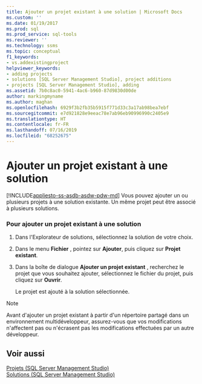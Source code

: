 ```yaml
---
title: Ajouter un projet existant à une solution | Microsoft Docs
ms.custom: ''
ms.date: 01/19/2017
ms.prod: sql
ms.prod_service: sql-tools
ms.reviewer: ''
ms.technology: ssms
ms.topic: conceptual
f1_keywords:
- vs.addexistingproject
helpviewer_keywords:
- adding projects
- solutions [SQL Server Management Studio], project additions
- projects [SQL Server Management Studio], adding
ms.assetid: 7b0c8ac0-5941-4ac6-b960-87d9830d00de
author: markingmyname
ms.author: maghan
ms.openlocfilehash: 6929f3b2fb35b5915f771d33c3a17ab98bea7ebf
ms.sourcegitcommit: e7d921828e9eeac78e7ab96eb90996990c2405e9
ms.translationtype: HT
ms.contentlocale: fr-FR
ms.lasthandoff: 07/16/2019
ms.locfileid: "68252675"
---
```

# <a name="add-an-existing-project-to-a-solution"></a>Ajouter un projet existant à une solution
[!INCLUDE[appliesto-ss-asdb-asdw-pdw-md](../../includes/appliesto-ss-asdb-asdw-pdw-md.md)]
Vous pouvez ajouter un ou plusieurs projets à une solution existante. Un même projet peut être associé à plusieurs solutions.  
  
### <a name="to-add-an-existing-project-to-a-solution"></a>Pour ajouter un projet existant à une solution  
  
1.  Dans l'Explorateur de solutions, sélectionnez la solution de votre choix.  
  
2.  Dans le menu **Fichier** , pointez sur **Ajouter**, puis cliquez sur **Projet existant**.  
  
3.  Dans la boîte de dialogue **Ajouter un projet existant** , recherchez le projet que vous souhaitez ajouter, sélectionnez le fichier du projet, puis cliquez sur **Ouvrir**.  
  
    Le projet est ajouté à la solution sélectionnée.  
  
> [!NOTE]  
> Avant d'ajouter un projet existant à partir d'un répertoire partagé dans un environnement multidéveloppeur, assurez-vous que vos modifications n'affectent pas ou n'écrasent pas les modifications effectuées par un autre développeur.  
  
## <a name="see-also"></a>Voir aussi  
[Projets &#40;SQL Server Management Studio&#41;](../../ssms/solution/projects-sql-server-management-studio.md)  
[Solutions &#40;SQL Server Management Studio&#41;](../../ssms/solution/solutions-sql-server-management-studio.md)  
  
